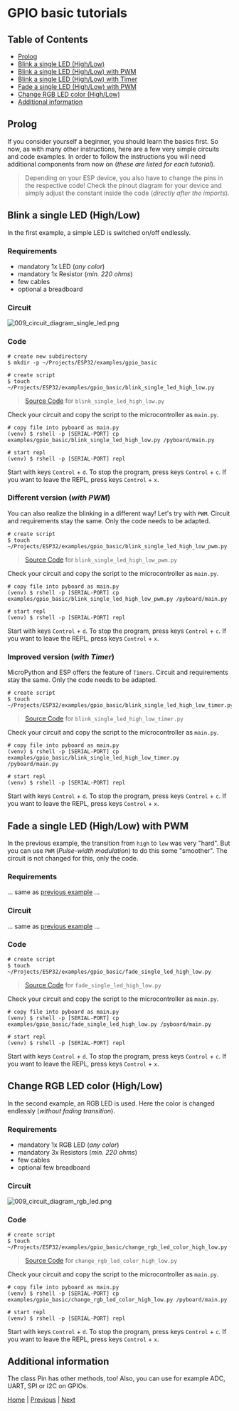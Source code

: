 # GPIO basic tutorials

## Table of Contents

- [Prolog](#prolog)
- [Blink a single LED (High/Low)](#blink-a-single-led-highlow)
- [Blink a single LED (High/Low) with PWM](#different-version-with-pwm)
- [Blink a single LED (High/Low) with Timer](#improved-version-with-timer)
- [Fade a single LED (High/Low) with PWM](#fade-a-single-led-highlow-with-pwm)
- [Change RGB LED color (High/Low)](#change-rgb-led-color-highlow)
- [Additional information](#additional-information)

## Prolog

If you consider yourself a beginner, you should learn the basics first. So now, as with many other instructions, here are a few very simple circuits and code examples. In order to follow the instructions you will need additional components from now on (_these are listed for each tutorial_).

> Depending on your ESP device, you also have to change the pins in the respective code! Check the pinout diagram for your device and simply adjust the constant inside the code (_directly after the imports_).

## Blink a single LED (High/Low)

In the first example, a simple LED is switched on/off endlessly.

### Requirements

- mandatory 1x LED (_any color_)
- mandatory 1x Resistor (_min. 220 ohms_)
- few cables
- optional a breadboard

### Circuit

![009_circuit_diagram_single_led.png](../images/examples/009_circuit_diagram_single_led.png)

### Code

```shell
# create new subdirectory
$ mkdir -p ~/Projects/ESP32/examples/gpio_basic

# create script
$ touch ~/Projects/ESP32/examples/gpio_basic/blink_single_led_high_low.py
```

> [Source Code](../examples/gpio_basic/blink_single_led_high_low.py) for `blink_single_led_high_low.py`

Check your circuit and copy the script to the microcontroller as `main.py`.

```shell
# copy file into pyboard as main.py
(venv) $ rshell -p [SERIAL-PORT] cp examples/gpio_basic/blink_single_led_high_low.py /pyboard/main.py

# start repl
(venv) $ rshell -p [SERIAL-PORT] repl
```

Start with keys `Control` + `d`. To stop the program, press keys `Control` + `c`. If you want to leave the REPL, press keys `Control` + `x`.

### Different version (_with PWM_)

You can also realize the blinking in a different way! Let's try with `PWM`. Circuit and requirements stay the same. Only the code needs to be adapted.

```shell
# create script
$ touch ~/Projects/ESP32/examples/gpio_basic/blink_single_led_high_low_pwm.py
```

> [Source Code](../examples/gpio_basic/blink_single_led_high_low_pwm.py) for `blink_single_led_high_low_pwm.py`

Check your circuit and copy the script to the microcontroller as `main.py`.

```shell
# copy file into pyboard as main.py
(venv) $ rshell -p [SERIAL-PORT] cp examples/gpio_basic/blink_single_led_high_low_pwm.py /pyboard/main.py

# start repl
(venv) $ rshell -p [SERIAL-PORT] repl
```

Start with keys `Control` + `d`. To stop the program, press keys `Control` + `c`. If you want to leave the REPL, press keys `Control` + `x`.

### Improved version (_with Timer_)

MicroPython and ESP offers the feature of `Timers`. Circuit and requirements stay the same. Only the code needs to be adapted.

```shell
# create script
$ touch ~/Projects/ESP32/examples/gpio_basic/blink_single_led_high_low_timer.py
```

> [Source Code](../examples/gpio_basic/blink_single_led_high_low_timer.py) for `blink_single_led_high_low_timer.py`

Check your circuit and copy the script to the microcontroller as `main.py`.

```shell
# copy file into pyboard as main.py
(venv) $ rshell -p [SERIAL-PORT] cp examples/gpio_basic/blink_single_led_high_low_timer.py /pyboard/main.py

# start repl
(venv) $ rshell -p [SERIAL-PORT] repl
```

Start with keys `Control` + `d`. To stop the program, press keys `Control` + `c`. If you want to leave the REPL, press keys `Control` + `x`.

## Fade a single LED (High/Low) with PWM

In the previous example, the transition from `high` to `low` was very "hard". But you can use `PWM` (_Pulse-width modulation_) to do this some "smoother". The circuit is not changed for this, only the code.

### Requirements

... same as [previous example](#requirements) ...

### Circuit

... same as [previous example](#circuit) ...

### Code

```shell
# create script
$ touch ~/Projects/ESP32/examples/gpio_basic/fade_single_led_high_low.py
```

> [Source Code](../examples/gpio_basic/fade_single_led_high_low.py) for `fade_single_led_high_low.py`

Check your circuit and copy the script to the microcontroller as `main.py`.

```shell
# copy file into pyboard as main.py
(venv) $ rshell -p [SERIAL-PORT] cp examples/gpio_basic/fade_single_led_high_low.py /pyboard/main.py

# start repl
(venv) $ rshell -p [SERIAL-PORT] repl
```

Start with keys `Control` + `d`. To stop the program, press keys `Control` + `c`. If you want to leave the REPL, press keys `Control` + `x`.

## Change RGB LED color (High/Low)

In the second example, an RGB LED is used. Here the color is changed endlessly (_without fading transition_).

### Requirements

- mandatory 1x RGB LED (_any color_)
- mandatory 3x Resistors (_min. 220 ohms_)
- few cables
- optional few breadboard

### Circuit

![009_circuit_diagram_rgb_led.png](../images/examples/009_circuit_diagram_rgb_led.png)

### Code

```shell
# create script
$ touch ~/Projects/ESP32/examples/gpio_basic/change_rgb_led_color_high_low.py
```

> [Source Code](../examples/gpio_basic/change_rgb_led_color_high_low.py) for `change_rgb_led_color_high_low.py`

Check your circuit and copy the script to the microcontroller as `main.py`.

```shell
# copy file into pyboard as main.py
(venv) $ rshell -p [SERIAL-PORT] cp examples/gpio_basic/change_rgb_led_color_high_low.py /pyboard/main.py

# start repl
(venv) $ rshell -p [SERIAL-PORT] repl
```

Start with keys `Control` + `d`. To stop the program, press keys `Control` + `c`. If you want to leave the REPL, press keys `Control` + `x`.

## Additional information

The class Pin has other methods, too! Also, you can use for example ADC, UART, SPI or I2C on GPIOs.

[Home](https://github.com/Lupin3000/ESP) | [Previous](./008_bluetooth_tutorials.md) | [Next](./010_sound_tutorials.md)

